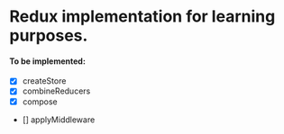 # Redux implementation for learning purposes.

#### To be implemented:
- [x] createStore
- [x] combineReducers
- [x] compose
- [] applyMiddleware
